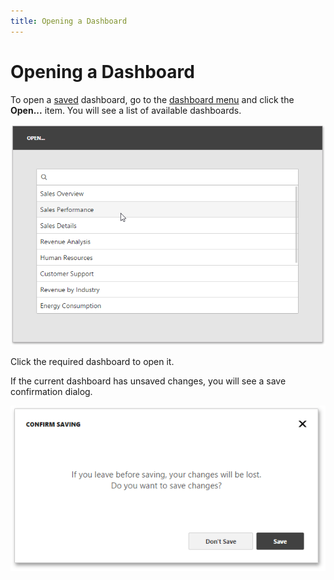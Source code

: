 ```yaml
---
title: Opening a Dashboard
---
```

# Opening a Dashboard
To open a [saved](../../../dashboard-for-web/articles/web-dashboard-designer-mode/saving-a-dashboard.md) dashboard, go to the [dashboard menu](../../../dashboard-for-web/articles/web-dashboard-designer-mode/ui-elements/dashboard-menu.md) and click the **Open...** item. You will see a list of available dashboards.

![wdd-menu-open-page](../../images/Img125581.png)

Click the required dashboard to open it.

If the current dashboard has unsaved changes, you will see a save confirmation dialog.

![wdd-save-chages-confirm-dialog](../../images/Img125634.png)